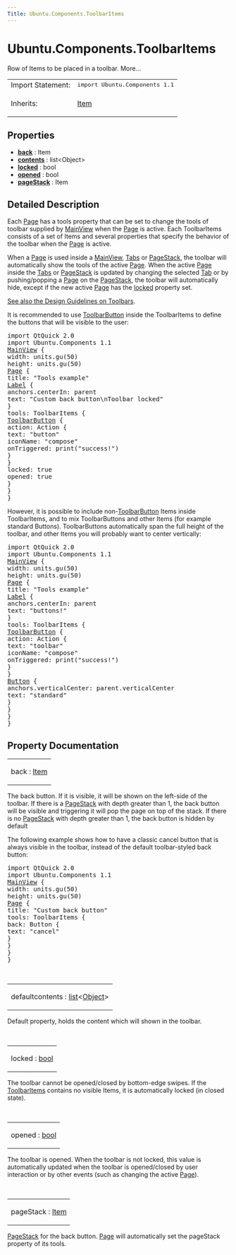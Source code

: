 ```yaml
---
Title: Ubuntu.Components.ToolbarItems
---
```


# Ubuntu.Components.ToolbarItems

<span class="subtitle"></span>
<!-- $$$ToolbarItems-brief -->
<p>Row of Items to be placed in a toolbar. More...</p>
<!-- @@@ToolbarItems -->
<table class="alignedsummary">
<tr><td class="memItemLeft rightAlign topAlign"> Import Statement:</td><td class="memItemRight bottomAlign"> </b><tt>import Ubuntu.Components 1.1</tt></td></tr><tr><td class="memItemLeft rightAlign topAlign"> Inherits:</td><td class="memItemRight bottomAlign"> <p><a href="QtQuick.Item.md">Item</a></p>
</td></tr></table><ul>
</ul>
<h2>Properties</h2>
<ul>
<li class="fn"><b><b><a href="#back-prop">back</a></b></b> : Item</li>
<li class="fn"><b><b><a href="#contents-prop">contents</a></b></b> : list&lt;Object&gt;</li>
<li class="fn"><b><b><a href="#locked-prop">locked</a></b></b> : bool</li>
<li class="fn"><b><b><a href="#opened-prop">opened</a></b></b> : bool</li>
<li class="fn"><b><b><a href="#pageStack-prop">pageStack</a></b></b> : Item</li>
</ul>
<!-- $$$ToolbarItems-description -->
<h2>Detailed Description</h2>
<p>Each <a href="Ubuntu.Components.Page.md">Page</a> has a tools property that can be set to change the tools of toolbar supplied by <a href="Ubuntu.Components.MainView.md">MainView</a> when the <a href="Ubuntu.Components.Page.md">Page</a> is active. Each ToolbarItems consists of a set of Items and several properties that specify the behavior of the toolbar when the <a href="Ubuntu.Components.Page.md">Page</a> is active.</p>
<p>When a <a href="Ubuntu.Components.Page.md">Page</a> is used inside a <a href="Ubuntu.Components.MainView.md">MainView</a>, <a href="Ubuntu.Components.Tabs.md">Tabs</a> or <a href="Ubuntu.Components.PageStack.md">PageStack</a>, the toolbar will automatically show the tools of the active <a href="Ubuntu.Components.Page.md">Page</a>. When the active <a href="Ubuntu.Components.Page.md">Page</a> inside the <a href="Ubuntu.Components.Tabs.md">Tabs</a> or <a href="Ubuntu.Components.PageStack.md">PageStack</a> is updated by changing the selected <a href="Ubuntu.Components.Tab.md">Tab</a> or by pushing/popping a <a href="Ubuntu.Components.Page.md">Page</a> on the <a href="Ubuntu.Components.PageStack.md">PageStack</a>, the toolbar will automatically hide, except if the new active <a href="Ubuntu.Components.Page.md">Page</a> has the <a href="#locked-prop">locked</a> property set.</p>
<p><a href="http://design.ubuntu.com/apps/building-blocks/toolbar">See also the Design Guidelines on Toolbars</a>.</p>
<p>It is recommended to use <a href="Ubuntu.Components.ToolbarButton.md">ToolbarButton</a> inside the ToolbarItems to define the buttons that will be visible to the user:</p>
<pre class="qml">import QtQuick 2.0
import Ubuntu.Components 1.1
<span class="type"><a href="Ubuntu.Components.MainView.md">MainView</a></span> {
<span class="name">width</span>: <span class="name">units</span>.<span class="name">gu</span>(<span class="number">50</span>)
<span class="name">height</span>: <span class="name">units</span>.<span class="name">gu</span>(<span class="number">50</span>)
<span class="type"><a href="Ubuntu.Components.Page.md">Page</a></span> {
<span class="name">title</span>: <span class="string">&quot;Tools example&quot;</span>
<span class="type"><a href="Ubuntu.Components.Label.md">Label</a></span> {
<span class="name">anchors</span>.centerIn: <span class="name">parent</span>
<span class="name">text</span>: <span class="string">&quot;Custom back button\nToolbar locked&quot;</span>
}
<span class="name">tools</span>: <span class="name">ToolbarItems</span> {
<span class="type"><a href="Ubuntu.Components.ToolbarButton.md">ToolbarButton</a></span> {
<span class="name">action</span>: <span class="name">Action</span> {
<span class="name">text</span>: <span class="string">&quot;button&quot;</span>
<span class="name">iconName</span>: <span class="string">&quot;compose&quot;</span>
<span class="name">onTriggered</span>: <span class="name">print</span>(<span class="string">&quot;success!&quot;</span>)
}
}
<span class="name">locked</span>: <span class="number">true</span>
<span class="name">opened</span>: <span class="number">true</span>
}
}
}</pre>
<p>However, it is possible to include non-<a href="Ubuntu.Components.ToolbarButton.md">ToolbarButton</a> Items inside ToolbarItems, and to mix ToolbarButtons and other Items (for example standard Buttons). ToolbarButtons automatically span the full height of the toolbar, and other Items you will probably want to center vertically:</p>
<pre class="qml">import QtQuick 2.0
import Ubuntu.Components 1.1
<span class="type"><a href="Ubuntu.Components.MainView.md">MainView</a></span> {
<span class="name">width</span>: <span class="name">units</span>.<span class="name">gu</span>(<span class="number">50</span>)
<span class="name">height</span>: <span class="name">units</span>.<span class="name">gu</span>(<span class="number">50</span>)
<span class="type"><a href="Ubuntu.Components.Page.md">Page</a></span> {
<span class="name">title</span>: <span class="string">&quot;Tools example&quot;</span>
<span class="type"><a href="Ubuntu.Components.Label.md">Label</a></span> {
<span class="name">anchors</span>.centerIn: <span class="name">parent</span>
<span class="name">text</span>: <span class="string">&quot;buttons!&quot;</span>
}
<span class="name">tools</span>: <span class="name">ToolbarItems</span> {
<span class="type"><a href="Ubuntu.Components.ToolbarButton.md">ToolbarButton</a></span> {
<span class="name">action</span>: <span class="name">Action</span> {
<span class="name">text</span>: <span class="string">&quot;toolbar&quot;</span>
<span class="name">iconName</span>: <span class="string">&quot;compose&quot;</span>
<span class="name">onTriggered</span>: <span class="name">print</span>(<span class="string">&quot;success!&quot;</span>)
}
}
<span class="type"><a href="Ubuntu.Components.Button.md">Button</a></span> {
<span class="name">anchors</span>.verticalCenter: <span class="name">parent</span>.<span class="name">verticalCenter</span>
<span class="name">text</span>: <span class="string">&quot;standard&quot;</span>
}
}
}
}</pre>
<!-- @@@ToolbarItems -->
<h2>Property Documentation</h2>
<!-- $$$back -->
<table class="qmlname"><tr valign="top"><td class="tblQmlPropNode"><p><span class="name">back</span> : <span class="type"><a href="QtQuick.Item.md">Item</a></span></p></td></tr></table><p>The back button. If it is visible, it will be shown on the left-side of the toolbar. If there is a <a href="Ubuntu.Components.PageStack.md">PageStack</a> with depth greater than 1, the back button will be visible and triggering it will pop the page on top of the stack. If there is no <a href="Ubuntu.Components.PageStack.md">PageStack</a> with depth greater than 1, the back button is hidden by default</p>
<p>The following example shows how to have a classic cancel button that is always visible in the toolbar, instead of the default toolbar-styled back button:</p>
<pre class="qml">import QtQuick 2.0
import Ubuntu.Components 1.1
<span class="type"><a href="Ubuntu.Components.MainView.md">MainView</a></span> {
<span class="name">width</span>: <span class="name">units</span>.<span class="name">gu</span>(<span class="number">50</span>)
<span class="name">height</span>: <span class="name">units</span>.<span class="name">gu</span>(<span class="number">50</span>)
<span class="type"><a href="Ubuntu.Components.Page.md">Page</a></span> {
<span class="name">title</span>: <span class="string">&quot;Custom back button&quot;</span>
<span class="name">tools</span>: <span class="name">ToolbarItems</span> {
<span class="name">back</span>: <span class="name">Button</span> {
<span class="name">text</span>: <span class="string">&quot;cancel&quot;</span>
}
}
}
}</pre>
<!-- @@@back -->
<br/>
<!-- $$$contents -->
<table class="qmlname"><tr valign="top"><td class="tblQmlPropNode"><p><span class="qmldefault">default</span><span class="name">contents</span> : <span class="type"><a href="http://qt-project.org/doc/qt-5.3/qml-list.html">list</a></span>&lt;<span class="type"><a href="https://developer.ubuntu.comapps/qml/sdk-14.10/Ubuntu.Components.Object/">Object</a></span>&gt;</p></td></tr></table><p>Default property, holds the content which will shown in the toolbar.</p>
<!-- @@@contents -->
<br/>
<!-- $$$locked -->
<table class="qmlname"><tr valign="top"><td class="tblQmlPropNode"><p><span class="name">locked</span> : <span class="type"><a href="http://qt-project.org/doc/qt-5.3/qml-bool.html">bool</a></span></p></td></tr></table><p>The toolbar cannot be opened/closed by bottom-edge swipes. If the <a href="index.html">ToolbarItems</a> contains no visible Items, it is automatically locked (in closed state).</p>
<!-- @@@locked -->
<br/>
<!-- $$$opened -->
<table class="qmlname"><tr valign="top"><td class="tblQmlPropNode"><p><span class="name">opened</span> : <span class="type"><a href="http://qt-project.org/doc/qt-5.3/qml-bool.html">bool</a></span></p></td></tr></table><p>The toolbar is opened. When the toolbar is not locked, this value is automatically updated when the toolbar is opened/closed by user interaction or by other events (such as changing the active <a href="Ubuntu.Components.Page.md">Page</a>).</p>
<!-- @@@opened -->
<br/>
<!-- $$$pageStack -->
<table class="qmlname"><tr valign="top"><td class="tblQmlPropNode"><p><span class="name">pageStack</span> : <span class="type"><a href="QtQuick.Item.md">Item</a></span></p></td></tr></table><p><a href="Ubuntu.Components.PageStack.md">PageStack</a> for the back button. <a href="Ubuntu.Components.Page.md">Page</a> will automatically set the pageStack property of its tools.</p>
<!-- @@@pageStack -->
<br/>
